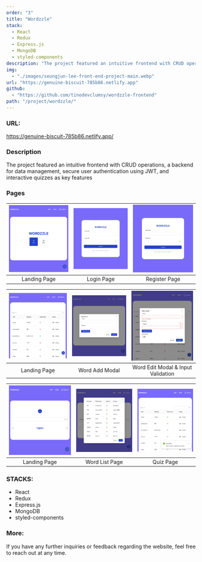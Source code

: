 ```yaml
---
order: "3"
title: "Wordzzle"
stack:
  - React
  - Redux
  - Express.js
  - MongoDB
  - styled-components
description: "The project featured an intuitive frontend with CRUD operations, a backend for data management, secure user authentication using JWT, and interactive quizzes as key features."
img:
  - "./images/seungjun-lee-front-end-project-main.webp"
url: "https://genuine-biscuit-785b86.netlify.app"
github:
  - "https://github.com/tinodevclumsy/wordzzle-frontend"
path: "/project/wordzzle/"
---
```


### URL:

<https://genuine-biscuit-785b86.netlify.app/>

<!-- ![Seungjun Lee's Wordzzle](./images/seungjun-lee-front-end-project-main.webp) -->

<!-- <div class="thumbnail">
</div> -->

### Description

The project featured an intuitive frontend with CRUD operations, a backend for data management, secure user authentication using JWT, and interactive quizzes as key features

### Pages

| ![image](./images/WORDZZLE_LANDING.webp) | ![image](./images/WORDZZLE_LOGIN.webp) | ![image](./images/WORDZZLE_LOGIN.webp) |
| :--------------------------------------: | :------------------------------------: | :------------------------------------: |
|               Landing Page               |               Login Page               |             Register Page              |

| ![image](./images/WORDZZLE_LIST.webp) | ![image](./images/WORDZZLE_ADD.webp) | ![image](./images/WORDZZLE_EDIT.webp) |
| :-----------------------------------: | :----------------------------------: | :-----------------------------------: |
|             Landing Page              |            Word Add Modal            |  Word Edit Modal & Input Validation   |

| ![image](./images/WORDZZLE_QUIZ.webp) | ![image](./images/WORDZZLE_RESULT.webp) | ![image](./images/WORDZZLE_NOTIFY.webp) |
| :--------------------------------------: | :------------------------------------: | :------------------------------------: |
|               Landing Page               |             Word List Page             |               Quiz Page                |

### STACKS:

- React
- Redux
- Express.js
- MongoDB
- styled-components

### More:

If you have any further inquiries or feedback regarding the website, feel free to reach out at any time.
